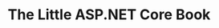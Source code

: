 ﻿---
type: tutorial
id: the-little-aspnet-core-book
title: The Little ASP.NET Core Book
img:
link: https://www.recaffeinate.co/book/
content: "You don’t need to know anything about web programing or ASP.NET Core to get started! The Little ASP.NET Core Book is structured as a tutorial. You’ll build an app from start to finish and learn:

<ul>
  <li>How to build an application with the ASP.NET Core framework</li>
  <li>The basics of the MVC (Model-View-Controller) pattern</li>
  <li>How to read and write data to a database</li>
  <li>How to add login, registration, and security</li>
  <li>How to deploy the app to the web</li>
</ul>"
---